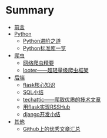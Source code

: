# Summary

* [前言](README.md)
* [Python]()
  * [Python进阶之道](Python进阶之道.md)
  * [Python标准库一览](Python标准库一览.md)
* [爬虫]()
  * [网络爬虫精要](网络爬虫精要.md)
  * [looter——超轻量级爬虫框架](looter——超轻量级爬虫框架.md)
* [后端]()
  * [flask核心知识](flask核心知识.md)
  * [SQL小结](SQL小结.md)
  * [techattic——爬取优质的技术文章](techattic——爬取优质的技术文章.md)
  * [用flask实现RSSHub](用flask实现RSSHub.md)
  * [django开发小结](django开发小结.md)
* [其他]()
  * [Github上的优秀文章汇总](Github上的优秀文章汇总.md)
